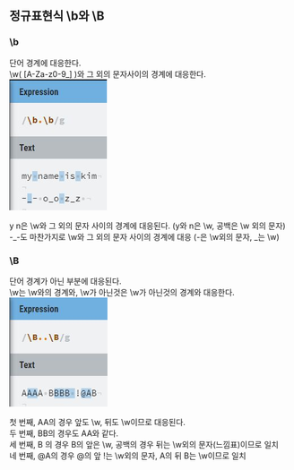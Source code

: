 ## 정규표현식 \b와 \B 

### \b
단어 경계에 대응한다.<br>
\w( [A-Za-z0-9_] )와 그 외의 문자사이의 경계에 대응한다.<br>
![\b](./pic/wordboundary1.jpg)<br>

y n은 \w와 그 외의 문자 사이의 경계에 대응된다. (y와 n은 \w, 공백은 \w 외의 문자)<br>
-_-도 마찬가지로 \w와 그 외의 문자 사이의 경계에 대응 (-은 \w외의 문자, _는 \w)<br>

### \B
단어 경계가 아닌 부분에 대응된다.<br>
\w는 \w와의 경계와, \w가 아닌것은 \w가 아닌것의 경계와 대응한다.<br>
![\B](./pic/wordboundary2.JPG)<br>

첫 번째, AA의 경우 앞도 \w, 뒤도 \w이므로 대응된다.<br>
두 번째, BB의 경우도 AA와 같다.<br>
세 번째, B 의 경우 B의 앞은 \w, 공백의 경우 뒤는 \w외의 문자(느낌표)이므로 일치<br>
네 번째, @A의 경우  @의 앞 !는 \w외의 문자, A의 뒤 B는 \w이므로 일치




